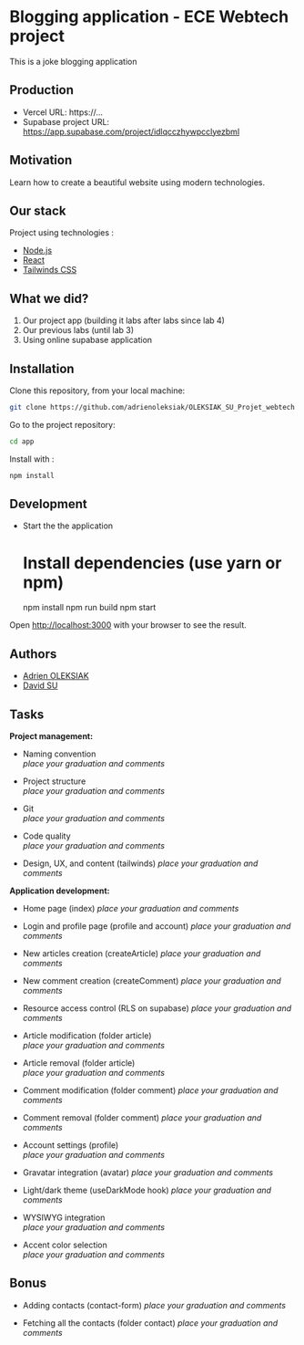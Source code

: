 # Blogging application - ECE Webtech project

This is a joke blogging application 

## Production 

- Vercel URL: https://...
- Supabase project URL: https://app.supabase.com/project/idlqcczhywpcclyezbml

## Motivation

Learn how to create a beautiful website using modern technologies.

## Our stack

Project using technologies :
- [Node.js](https://nodejs.org/en/about/)
- [React](https://reactjs.org/docs/getting-started.html)
- [Tailwinds CSS](https://tailwindcss.com/)

## What we did?

1. Our project app (building it labs after labs since lab 4)
2. Our previous labs (until lab 3)
3. Using online supabase application

## Installation

Clone this repository, from your local machine:
  ```bash
  git clone https://github.com/adrienoleksiak/OLEKSIAK_SU_Projet_webtech
  ```

Go to the project repository:
  ```bash
  cd app
  ```
  
Install with :
  ```bash
  npm install
  ```

## Development

* Start the the application
  # Install dependencies (use yarn or npm)
  npm install
  npm run build
  npm start

Open [http://localhost:3000](http://localhost:3000) with your browser to see the result.

## Authors

- [Adrien OLEKSIAK](https://github.com/adrienoleksiak)
- [David SU](https://github.com/dvdbx)

## Tasks
  
**Project management:**

* Naming convention   
  *place your graduation and comments*

* Project structure   
  *place your graduation and comments*

* Git   
  *place your graduation and comments*

* Code quality   
  *place your graduation and comments*

* Design, UX, and content (tailwinds) 
  *place your graduation and comments*

**Application development:**

* Home page (index)
  *place your graduation and comments*

* Login and profile page (profile and account)
  *place your graduation and comments*

* New articles creation (createArticle)
  *place your graduation and comments*

* New comment creation  (createComment)
  *place your graduation and comments*

* Resource access control (RLS on supabase)
  *place your graduation and comments*

* Article modification (folder article)  
  *place your graduation and comments*

* Article removal (folder article)  
  *place your graduation and comments*

* Comment modification (folder comment)
  *place your graduation and comments*

* Comment removal (folder comment)
  *place your graduation and comments*

* Account settings (profile)   
  *place your graduation and comments*
  
* Gravatar integration (avatar)
  *place your graduation and comments*

* Light/dark theme (useDarkMode hook)
  *place your graduation and comments*

* WYSIWYG integration   
  *place your graduation and comments*

* Accent color selection   
  *place your graduation and comments*

## Bonus

* Adding contacts (contact-form)
  *place your graduation and comments*

* Fetching all the contacts (folder contact)
  *place your graduation and comments*
